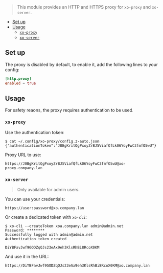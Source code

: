 > This module provides an HTTP and HTTPS proxy for `xo-proxy` and `xo-server`.

- [Set up](#set-up)
- [Usage](#usage)
  - [`xo-proxy`](#xo-proxy)
  - [`xo-server`](#xo-server)

## Set up

The proxy is disabled by default, to enable it, add the following lines to your config:

```toml
[http.proxy]
enabled = true
```

## Usage

For safety reaons, the proxy requires authentication to be used.

### `xo-proxy`

Use the authentication token:

```
$ cat ~/.config/xo-proxy/config.z-auto.json
{"authenticationToken":"J0BgKritQgPxoyZrBJ5ViafQfLk06YoyFwC3fmfO5wU"}
```

Proxy URL to use:

```
https://J0BgKritQgPxoyZrBJ5ViafQfLk06YoyFwC3fmfO5wU@xo-proxy.company.lan
```

### `xo-server`

> Only available for admin users.

You can use your credentials:

```
https://user:password@xo.company.lan
```

Or create a dedicated token with `xo-cli`:

```
$ xo-cli --createToken xoa.company.lan admin@admin.net
Password: ********
Successfully logged with admin@admin.net
Authentication token created

DiYBFavJwf9GODZqQJs23eAx9eh3KlsRhBi8RcoX0KM
```

And use it in the URL:

```
https://DiYBFavJwf9GODZqQJs23eAx9eh3KlsRhBi8RcoX0KM@xo.company.lan
```
